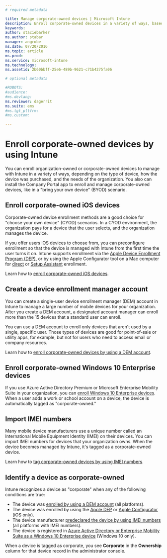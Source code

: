 ```yaml
---
# required metadata

title: Manage corporate-owned devices | Microsoft Intune
description: Enroll corporate-owned devices in a variety of ways, based on the type of device, how it was purchased, and the needs of the organization.
keywords:
author: staciebarker
ms.author: stabar
manager: angrobe
ms.date: 07/20/2016
ms.topic: article
ms.prod:
ms.service: microsoft-intune
ms.technology:
ms.assetid: 2b60bbff-25e6-489b-9621-c71b4275fa06

# optional metadata

#ROBOTS:
#audience:
#ms.devlang:
ms.reviewer: dagerrit
ms.suite: ems
#ms.tgt_pltfrm:
#ms.custom:

---
```


# Enroll corporate-owned devices by using Intune

You can enroll organization-owned or corporate-owned devices to manage with Intune in a variety of ways, depending on the type of device, how the device was purchased, and the needs of the organization. You also can install the Company Portal app to enroll and manage corporate-owned devices, like in a "bring your own device" (BYOD) scenario.

## Enroll corporate-owned iOS devices

Corporate-owned device enrollment methods are a good choice for "choose your own device" (CYOD) scenarios. In a CYOD environment, the organization pays for a device that the user selects, and the organization manages the device.

If you offer users iOS devices to choose from, you can preconfigure enrollment so that the device is managed with Intune from the first time the user turns it on. Intune supports enrollment via the [Apple Device Enrollment Program (DEP)](ios-device-enrollment-program-in-microsoft-intune.md), or by using the Apple Configurator tool on a Mac computer for [direct](ios-direct-enrollment-in-microsoft-intune.md) or [Setup Assistant](ios-setup-assistant-enrollment-in-microsoft-intune.md) enrollment.

Learn how to [enroll corporate-owned iOS devices](enroll-corporate-owned-ios-devices-in-microsoft-intune.md).

## Create a device enrollment manager account

You can create a single-user device enrollment manager (DEM) account in Intune to manage a large number of mobile devices for your organization. After you create a DEM account, a designated account manager can enroll more than the 15 devices that a standard user can enroll.

You can use a DEM account to enroll only devices that aren't used by a single, specific user. Those types of devices are good for point-of-sale or utility apps, for example, but not for users who need to access email or company resources.

Learn how to [enroll corporate-owned devices by using a DEM account](enroll-corporate-owned-devices-with-the-device-enrollment-manager-in-microsoft-intune.md).

## Enroll corporate-owned Windows 10 Enterprise devices

If you use Azure Active Directory Premium or Microsoft Enterprise Mobility Suite in your organization, you can [enroll Windows 10 Enterprise devices](https://docs.microsoft.com/active-directory/active-directory-azureadjoin-windows10-devices-overview). When a user adds a work or school account on a device, the device is automatically tagged as "corporate-owned."

## Import IMEI numbers

Many mobile device manufacturers use a unique number called an International Mobile Equipment Identity (IMEI) on their devices. You can import IMEI numbers for devices that your organization owns. When the device becomes managed by Intune, it's tagged as a corporate-owned device.

Learn how to [tag corporate-owned devices by using IMEI numbers](specify-corporate-owned-devices-with-international-mobile-equipment-identity-imei-numbers.md).

## Identify a device as corporate-owned

Intune recognizes a device as "corporate" when any of the following conditions are true:

 - The device was [enrolled by using a DEM account](enroll-corporate-owned-devices-with-the-device-enrollment-manager-in-microsoft-intune.md) (all platforms).
 - The device was enrolled by using the [Apple DEP](ios-device-enrollment-program-in-microsoft-intune.md) or [Apple Configurator](ios-setup-assistant-enrollment-in-microsoft-intune.md) (iOS only).
 - The device manufacturer [predeclared the device by using IMEI numbers](specify-corporate-owned-devices-with-international-mobile-equipment-identity-imei-numbers.md) (all platforms with IMEI numbers).
 - The device is registered in [Azure Active Directory or Enterprise Mobility Suite as a Windows 10 Enterprise device](https://docs.microsoft.com/active-directory/active-directory-azureadjoin-windows10-devices-overview) (Windows 10 only).

When a device is tagged as corporate, you see **Corporate** in the **Ownership** column for that device record in the administrator console. 
